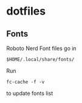 # dotfiles

## Fonts

Roboto Nerd Font files go in
```
$HOME/.local/share/fonts/
```

Run
```
fc-cache -f -v
```
to update fonts list
